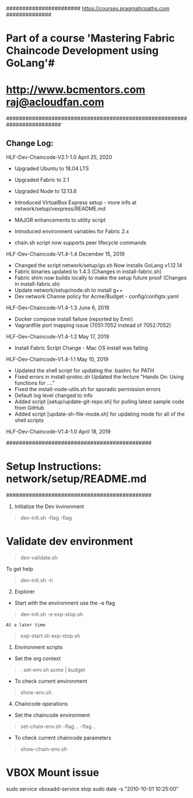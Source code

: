 
####################### https://courses.pragmaticpaths.com ##############

# Part of a course 'Mastering Fabric Chaincode Development using GoLang'#

# http://www.bcmentors.com      raj@acloudfan.com #

#########################################################################

Change Log:
----------
HLF-Dev-Chaincode-V2.1-1.0      April 25, 2020
* Upgraded Ubuntu to 18.04 LTS
  
* Upgraded Fabric to 2.1
* Upgraded Node to 12.13.6
* Introduced VirtualBox Express setup - more info at network/setup/vexpress/README.md
* MAJOR enhancements to utility script
* Introduced environment variables for Fabric 2.x
* chain.sh script now supports peer lifecycle commands

HLF-Dev-Chaincode-V1.4-1.4      December 15, 2019
* Changed the script network/setup/go.sh      Now installs GoLang v1.12.14
* Fabric binaries updated to 1.4.3 (Changes in install-fabric.sh)
* Fabric shim now builds locally to make the setup future proof (Changes in install-fabric.sh)
* Update network/setup/node.sh to install g++
* Dev network Channe policy for Acme/Budget - config/configtx.yaml

HLF-Dev-Chaincode-V1.4-1.3      June 6, 2019
* Docker compose install failure (reported by Emir)
* Vagrantfile port mapping issue (7051:7052 instead of 7052:7052)

HLF-Dev-Chaincode-V1.4-1.2      May 17, 2019
* Install Fabric Script Change - Mac OS install was failing

HLF-Dev-Chaincode-V1.4-1.1      May 10, 2019

* Updated the shell script for updating the .bashrc for PATH
* Fixed errors in install-protoc.sh
  Updated the lecture "Hands On: Using functions for ...."
* Fixed the install-node-utils.sh for sporadic permission errors
* Default log level changed to info
* Added script [setup/update-git-repo.sh] for pulling latest sample code from GitHub
* Added script [update-sh-file-mode.sh] for updating mode for all of the shell scripts

HLF-Dev-Chaincode-V1.4-1.0      April 18, 2019

#############################################

# Setup Instructions: network/setup/README.md

#############################################

1. Initialize the Dev invironment
> dev-init.sh   -flag  -flag

# Validate dev environment
> dev-validate.sh

To get help
> dev-init.sh -h

2. Explorer
- Start with the environment use the -e flag
> dev-init.sh -e
> exp-stop.sh

  `At a later time`
> exp-start.sh
> exp-stop.sh

1. Environment scripts

- Set the org context
>  .   set-env.sh    acme | budget

- To check current environment
> show-env.sh

4. Chaincode operations
- Set the chaincode environment
> set-chain-env.sh  -flag ..  -flag ..

- To check current chaincode parameters
> show-chain-env.sh   


# VBOX Mount issue
sudo service vboxadd-service stop
sudo date -s "2010-10-01 10:25:00"



